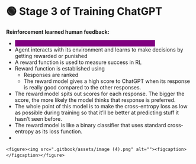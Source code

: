 # 🟢 Stage 3 of Training ChatGPT

**Reinforcement learned human feedback:**

* <mark style="color:purple;background-color:purple;">**Align their outputs with human preferences and values.**</mark>
* Agent interacts with its environment and learns to make decisions by getting rewarded or punished
* A reward function is used to measure success in RL
* Reward function is established using
  * Responses are ranked
  * The reward model gives a high score to ChatGPT when its response is really good compared to the other responses.
* The reward model spits out scores for each response. The bigger the score, the more likely the model thinks that response is preferred.
* The whole point of this model is to make the cross-entropy loss as low as possible during training so that it’ll be better at predicting stuff it hasn’t seen before.
* The reward model is like a binary classifier that uses standard cross-entropy as its loss function.
*

    <figure><img src=".gitbook/assets/image (4).png" alt=""><figcaption></figcaption></figure>
